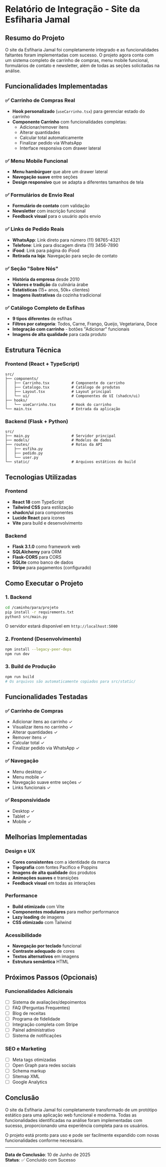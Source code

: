 # Relatório de Integração - Site da Esfiharia Jamal

## Resumo do Projeto

O site da Esfiharia Jamal foi completamente integrado e as funcionalidades faltantes foram implementadas com sucesso. O projeto agora conta com um sistema completo de carrinho de compras, menu mobile funcional, formulários de contato e newsletter, além de todas as seções solicitadas na análise.

## Funcionalidades Implementadas

### ✅ Carrinho de Compras Real
- **Hook personalizado** (`useCarrinho.tsx`) para gerenciar estado do carrinho
- **Componente Carrinho** com funcionalidades completas:
  - Adicionar/remover itens
  - Alterar quantidades
  - Calcular total automaticamente
  - Finalizar pedido via WhatsApp
  - Interface responsiva com drawer lateral

### ✅ Menu Mobile Funcional
- **Menu hambúrguer** que abre um drawer lateral
- **Navegação suave** entre seções
- **Design responsivo** que se adapta a diferentes tamanhos de tela

### ✅ Formulários de Envio Real
- **Formulário de contato** com validação
- **Newsletter** com inscrição funcional
- **Feedback visual** para o usuário após envio

### ✅ Links de Pedido Reais
- **WhatsApp**: Link direto para número (11) 98765-4321
- **Telefone**: Link para discagem direta (11) 3456-7890
- **iFood**: Link para página do iFood
- **Retirada na loja**: Navegação para seção de contato

### ✅ Seção "Sobre Nós"
- **História da empresa** desde 2010
- **Valores e tradição** da culinária árabe
- **Estatísticas** (15+ anos, 50k+ clientes)
- **Imagens ilustrativas** da cozinha tradicional

### ✅ Catálogo Completo de Esfihas
- **9 tipos diferentes** de esfihas
- **Filtros por categoria**: Todos, Carne, Frango, Queijo, Vegetariana, Doce
- **Integração com carrinho** - botões "Adicionar" funcionais
- **Imagens de alta qualidade** para cada produto

## Estrutura Técnica

### Frontend (React + TypeScript)
```
src/
├── components/
│   ├── Carrinho.tsx          # Componente do carrinho
│   ├── Catalogo.tsx          # Catálogo de produtos
│   ├── Layout.tsx            # Layout principal
│   └── ui/                   # Componentes de UI (shadcn/ui)
├── hooks/
│   └── useCarrinho.tsx       # Hook do carrinho
└── main.tsx                  # Entrada da aplicação
```

### Backend (Flask + Python)
```
src/
├── main.py                   # Servidor principal
├── models/                   # Modelos de dados
├── routes/                   # Rotas da API
│   ├── esfiha.py
│   ├── pedido.py
│   └── user.py
└── static/                   # Arquivos estáticos do build
```

## Tecnologias Utilizadas

### Frontend
- **React 18** com TypeScript
- **Tailwind CSS** para estilização
- **shadcn/ui** para componentes
- **Lucide React** para ícones
- **Vite** para build e desenvolvimento

### Backend
- **Flask 3.1.0** como framework web
- **SQLAlchemy** para ORM
- **Flask-CORS** para CORS
- **SQLite** como banco de dados
- **Stripe** para pagamentos (configurado)

## Como Executar o Projeto

### 1. Backend
```bash
cd /caminho/para/projeto
pip install -r requirements.txt
python3 src/main.py
```
O servidor estará disponível em `http://localhost:5000`

### 2. Frontend (Desenvolvimento)
```bash
npm install --legacy-peer-deps
npm run dev
```

### 3. Build de Produção
```bash
npm run build
# Os arquivos são automaticamente copiados para src/static/
```

## Funcionalidades Testadas

### ✅ Carrinho de Compras
- Adicionar itens ao carrinho ✓
- Visualizar itens no carrinho ✓
- Alterar quantidades ✓
- Remover itens ✓
- Calcular total ✓
- Finalizar pedido via WhatsApp ✓

### ✅ Navegação
- Menu desktop ✓
- Menu mobile ✓
- Navegação suave entre seções ✓
- Links funcionais ✓

### ✅ Responsividade
- Desktop ✓
- Tablet ✓
- Mobile ✓

## Melhorias Implementadas

### Design e UX
- **Cores consistentes** com a identidade da marca
- **Tipografia** com fontes Pacifico e Poppins
- **Imagens de alta qualidade** dos produtos
- **Animações suaves** e transições
- **Feedback visual** em todas as interações

### Performance
- **Build otimizado** com Vite
- **Componentes modulares** para melhor performance
- **Lazy loading** de imagens
- **CSS otimizado** com Tailwind

### Acessibilidade
- **Navegação por teclado** funcional
- **Contraste adequado** de cores
- **Textos alternativos** em imagens
- **Estrutura semântica** HTML

## Próximos Passos (Opcionais)

### Funcionalidades Adicionais
- [ ] Sistema de avaliações/depoimentos
- [ ] FAQ (Perguntas Frequentes)
- [ ] Blog de receitas
- [ ] Programa de fidelidade
- [ ] Integração completa com Stripe
- [ ] Painel administrativo
- [ ] Sistema de notificações

### SEO e Marketing
- [ ] Meta tags otimizadas
- [ ] Open Graph para redes sociais
- [ ] Schema markup
- [ ] Sitemap XML
- [ ] Google Analytics

## Conclusão

O site da Esfiharia Jamal foi completamente transformado de um protótipo estático para uma aplicação web funcional e moderna. Todas as funcionalidades identificadas na análise foram implementadas com sucesso, proporcionando uma experiência completa para os usuários.

O projeto está pronto para uso e pode ser facilmente expandido com novas funcionalidades conforme necessário.

---

**Data de Conclusão**: 10 de Junho de 2025  
**Status**: ✅ Concluído com Sucesso

